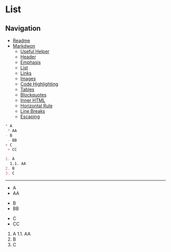 # List

## Navigation

* [Readme](../README.md)
 * [Markdwon](markdown.md)
   * [Useful Helper](helper.md)
   * [Header](header.md)
   * [Emphasis](emphasis.md)
   * [List](list.md)
   * [Links](links.md)
   * [Images](images.md)
   * [Code Highlighting](code_syntax_highlighting.md)
   * [Tables](tables.md)
   * [Blockquotes](blockquotes.md)
   * [Inner HTML](inner_html.md)
   * [Horizontal Rule](horizontal_rule.md)
   * [Line Breaks](line_breaks.md)
   * [Escaping](escaping.md)
   

```markdown
* A
 * AA
- B
 - BB
+ C
 + CC

1. A
  1.1. AA
2. B
3. C
```

---

* A
 * AA
- B
 - BB
+ C
 + CC

1. A
  1.1. AA
2. B
3. C